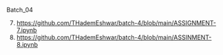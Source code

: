 Batch_04

7. https://github.com/THademEshwar/batch-4/blob/main/ASSIGNMENT-7.ipynb
8. https://github.com/THademEshwar/batch-4/blob/main/ASSINMENT-8.ipynb

